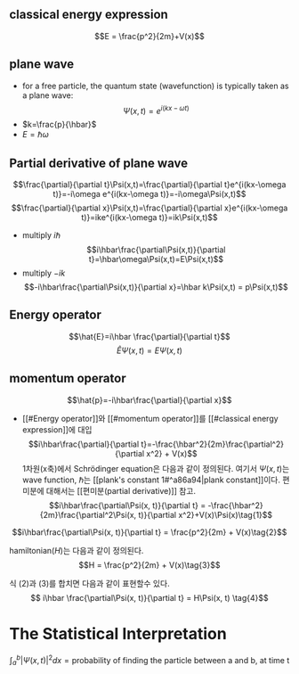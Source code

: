 
## classical energy expression
$$E = \frac{p^2}{2m}+V(x)$$
## plane wave
- for a free particle, the quantum state (wavefunction) is typically taken as a plane wave:$$\Psi(x,t)=e^{i(kx-\omega t)}$$
- $k=\frac{p}{\hbar}$
- $E=\hbar\omega$
## Partial derivative of plane wave
$$\frac{\partial}{\partial t}\Psi(x,t)=\frac{\partial}{\partial t}e^{i(kx-\omega t)}=-i\omega e^{i(kx-\omega t)}=-i\omega\Psi(x,t)$$
$$\frac{\partial}{\partial x}\Psi(x,t)=\frac{\partial}{\partial x}e^{i(kx-\omega t)}=ike^{i(kx-\omega t)}=ik\Psi(x,t)$$
- multiply $i\hbar$
$$i\hbar\frac{\partial\Psi(x,t)}{\partial t}=\hbar\omega\Psi(x,t)=E\Psi(x,t)$$
- multiply $-ik$
$$-i\hbar\frac{\partial\Psi(x,t)}{\partial x}=\hbar k\Psi(x,t) = p\Psi(x,t)$$
## Energy operator
$$\hat{E}=i\hbar \frac{\partial}{\partial t}$$
$$\hat{E}\Psi(x,t)=E\Psi(x,t)$$
## momentum operator
$$\hat{p}=-i\hbar\frac{\partial}{\partial x}$$
- [[#Energy operator]]와 [[#momentum operator]]를 [[#classical energy expression]]에 대입
$$i\hbar\frac{\partial}{\partial t}=-\frac{\hbar^2}{2m}\frac{\partial^2}{\partial x^2} + V(x)$$
1차원(x축)에서 Schrödinger equation은 다음과 같이 정의된다. 여기서 $\Psi(x, t)$는 wave function, $\hbar$는 [[plank's constant 1#^a86a94|plank constant]]이다.
편미분에 대해서는 [[편미분(partial derivative)]] 참고.
$$i\hbar\frac{\partial\Psi(x, t)}{\partial t} = -\frac{\hbar^2}{2m}\frac{\partial^2\Psi(x, t)}{\partial x^2}+V(x)\Psi(x)\tag{1}$$

$$i\hbar\frac{\partial\Psi(x, t)}{\partial t} = \frac{p^2}{2m} + V(x)\tag{2}$$

hamiltonian($H$)는 다음과 같이 정의된다.
$$H = \frac{p^2}{2m} + V(x)\tag{3}$$

식 (2)과 (3)를 합치면 다음과 같이 표현할수 있다.
$$
i\hbar \frac{\partial\Psi(x, t)}{\partial t} = H\Psi(x, t)
\tag{4}$$
# The Statistical Interpretation
$$\int_a^b{\left.|\Psi(x, t)\right|^2dx=\text{probability of finding the particle between a and b, at time t}}$$
